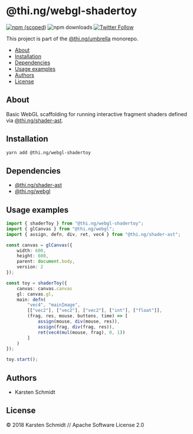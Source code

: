 # @thi.ng/webgl-shadertoy

[![npm (scoped)](https://img.shields.io/npm/v/@thi.ng/webgl-shadertoy.svg)](https://www.npmjs.com/package/@thi.ng/webgl-shadertoy)
![npm downloads](https://img.shields.io/npm/dm/@thi.ng/webgl-shadertoy.svg)
[![Twitter Follow](https://img.shields.io/twitter/follow/thing_umbrella.svg?style=flat-square&label=twitter)](https://twitter.com/thing_umbrella)

This project is part of the
[@thi.ng/umbrella](https://github.com/thi-ng/umbrella/) monorepo.

<!-- TOC depthFrom:2 depthTo:3 -->

- [About](#about)
- [Installation](#installation)
- [Dependencies](#dependencies)
- [Usage examples](#usage-examples)
- [Authors](#authors)
- [License](#license)

<!-- /TOC -->

## About

Basic WebGL scaffolding for running interactive fragment shaders defined
via
[@thi.ng/shader-ast](https://github.com/thi-ng/umbrella/tree/master/packages/shader-ast).

## Installation

```bash
yarn add @thi.ng/webgl-shadertoy
```

## Dependencies

- [@thi.ng/shader-ast](https://github.com/thi-ng/umbrella/tree/master/packages/shader-ast)
- [@thi.ng/webgl](https://github.com/thi-ng/umbrella/tree/master/packages/webgl)

## Usage examples

```ts
import { shaderToy } from "@thi.ng/webgl-shadertoy";
import { glCanvas } from "@thi.ng/webgl";
import { assign, defn, div, ret, vec4 } from "@thi.ng/shader-ast";

const canvas = glCanvas({
    width: 600,
    height: 600,
    parent: document.body,
    version: 2
});

const toy = shaderToy({
    canvas: canvas.canvas
    gl: canvas.gl,
    main: defn(
        "vec4", "mainImage",
        [["vec2"], ["vec2"], ["vec2"], ["int"], ["float"]],
        (frag, res, mouse, buttons, time) => [
            assign(mouse, div(mouse, res)),
            assign(frag, div(frag, res)),
            ret(vec4(mul(mouse, frag), 0, 1))
        ]
    )
});

toy.start();
```

## Authors

- Karsten Schmidt

## License

&copy; 2018 Karsten Schmidt // Apache Software License 2.0
